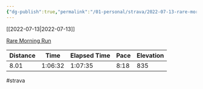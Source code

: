 ```yaml
---
{"dg-publish":true,"permalink":"/01-personal/strava/2022-07-13-rare-morning-run/"}
---
```



[[2022-07-13\|2022-07-13]]

[Rare Morning Run](https://www.strava.com/activities/7462968189)

| Distance | Time    | Elapsed Time | Pace | Elevation |
| -------- | ------- | ------------ | ---- | --------- |
| 8.01     | 1:06:32 | 1:07:35      | 8:18 | 835       |




#strava
